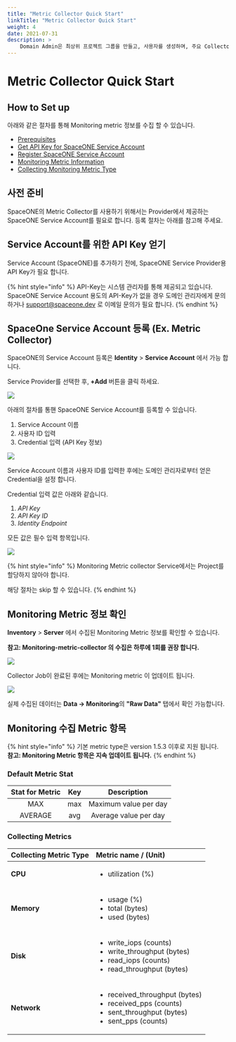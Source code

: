 ```yaml
---
title: "Metric Collector Quick Start"
linkTitle: "Metric Collector Quick Start"
weight: 4
date: 2021-07-31
description: >
    Domain Admin은 최상위 프로젝트 그룹을 만들고, 사용자를 생성하며, 주요 Collector를 설정합니다.
---
```


# Metric Collector Quick Start

## How to Set up

아래와 같은 절차를 통해 Monitoring metric 정보를 수집 할 수 있습니다. 

* [Prerequisites](metric-collector-quick-start.md#prerequisites)
* [Get API Key for SpaceONE Service Account](metric-collector-quick-start.md#get-api-key-for-spaceone-service-account)
* [Register SpaceONE Service Account](metric-collector-quick-start.md#register-spaceone-service-account-ex-metric-collector)
* [Monitoring Metric Information](metric-collector-quick-start.md#monitoring-metric-information) 
* [Collecting Monitoring Metric Type](metric-collector-quick-start.md#collecting-monitoring-metric-type)

## 사전 준비

SpaceONE의 Metric Collector를 사용하기 위해서는 Provider에서 제공하는 SpaceONE Service Account를 필요로 합니다. 등록 절차는 아래를 참고해 주세요.



## Service Account를 위한 API Key 얻기

Service Account \(SpaceONE\)를 추가하기 전에, SpaceONE Service Provider용 API Key가 필요 합니다. 

{% hint style="info" %}
API-Key는 시스템 관리자를 통해 제공되고 있습니다. SpaceONE Service Account 용도의 API-Key가 없을 경우 도메인 관리자에게 문의 하거나 support@spaceone.dev 로 이메일 문의가 필요 합니다. 
{% endhint %}

## SpaceOne Service Account 등록 \(Ex. Metric Collector\)

SpaceONE의 Service Account 등록은 **Identity** &gt; **Service Account** 에서 가능 합니다. 

Service Provider를 선택한 후, **+Add** 버튼을 클릭 하세요.

![](/docs/using_spaceone_console/admin_guide/getting-started/metric-collector_img/metric_collector_image_01.png)

아래의 절차를 통핸 SpaceONE Service Account를 등록할 수 있습니다.  

1. Service Account 이름
2. 사용자 ID 입력
3. Credential 입력 \(API Key 정보\)

![](/docs/using_spaceone_console/admin_guide/getting-started/metric-collector_img/metric_collector_image_02.png)

  
Service Account 이름과 사용자 ID를 입력한 후에는 도메인 관리자로부터 얻은 Credential을 설정 합니다.‌

Credential 입력 값은 아래와 같습니다.‌

1. _API Key_
2. _API Key ID_
3. _Identity Endpoint_

모든 값은 필수 입력 항목입니다.

![](/docs/using_spaceone_console/admin_guide/getting-started/metric-collector_img/metric_collector_image_03.png)

{% hint style="info" %}
Monitoring Metric collector Service에서는 Project를 할당하지 않아야 합니다. 

해당 절차는 skip 할 수 있습니다.
{% endhint %}

## Monitoring Metric 정보 확인

**Inventory** &gt; **Server** 에서 수집된 Monitoring Metric 정보를 확인할 수 있습니다. 

**참고:  Monitoring-metric-collector 의 수집은 하루에 1회를 권장 합니다.** 

![](/docs/using_spaceone_console/admin_guide/getting-started/metric-collector_img/metric_collector_image_04.png)

Collector Job이 완료된 후에는 Monitoring metric 이 업데이트 됩니다. 

![](/docs/using_spaceone_console/admin_guide/getting-started/metric-collector_img/metric_collector_image_05.png)

실제 수집된 데이터는 **Data -&gt; Monitoring**의 **"Raw Data"** 탭에서 확인 가능합니다. 

## Monitoring 수집 Metric 항목

{% hint style="info" %}
기본 metric type은 version 1.5.3 이후로 지원 됩니다.   
**참고: Monitoring Metric 항목은 지속 업데이트 됩니다.**
{% endhint %}

### Default Metric Stat

| Stat for Metric | Key | Description |
| :---: | :---: | :---: |
| MAX | max | Maximum value per day |
| AVERAGE | avg | Average value per day |

### Collecting Metrics

<table>
  <thead>
    <tr>
      <th style="text-align:left">Collecting Metric Type</th>
      <th style="text-align:left">Metric name / (Unit)</th>
    </tr>
  </thead>
  <tbody>
    <tr>
      <td style="text-align:left"><b>CPU</b>
      </td>
      <td style="text-align:left">
        <ul>
          <li>utilization (%)</li>
        </ul>
      </td>
    </tr>
    <tr>
      <td style="text-align:left"><b>Memory</b>
      </td>
      <td style="text-align:left">
        <ul>
          <li>usage (%)</li>
          <li>total (bytes)</li>
          <li>used (bytes)</li>
        </ul>
      </td>
    </tr>
    <tr>
      <td style="text-align:left"><b>Disk</b>
      </td>
      <td style="text-align:left">
        <ul>
          <li>write_iops (counts)</li>
          <li>write_throughput (bytes)</li>
          <li>read_iops (counts)</li>
          <li>read_throughput (bytes)</li>
        </ul>
      </td>
    </tr>
    <tr>
      <td style="text-align:left"><b>Network</b>
      </td>
      <td style="text-align:left">
        <ul>
          <li>received_throughput (bytes)</li>
          <li>received_pps (counts)</li>
          <li>sent_throughput (bytes)</li>
          <li>sent_pps (counts)</li>
        </ul>
      </td>
    </tr>
  </tbody>
</table>


